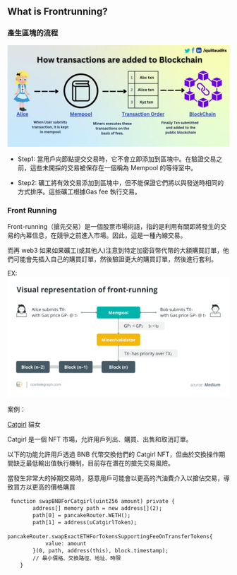 ## What is Frontrunning?

### 產生區塊的流程
![image](./images/Group-image2-1.png)

- Step1: 當用戶向節點提交交易時，它不會立即添加到區塊中。在驗證交易之前，這些未開採的交易被保存在一個稱為 Mempool 的等待室中。

- Step2:
  礦工將有效交易添加到區塊中，但不能保證它們將以與發送時相同的方式排序。這些礦工根據Gas fee 執行交易。


### Front Running

Front-running（搶先交易）是一個股票市場術語，指的是利用有關即將發生的交易的內幕信息，在競爭之前進入市場。因此，這是一種內線交易。

而再 web3 如果如果礦工(或其他人)注意到特定加密貨幣代幣的大額購買訂單，他們可能會先插入自己的購買訂單，然後驗證更大的購買訂單，然後進行套利。

EX:
![image](./images/Group-image2-2.png)


案例：

[Catgirl](https://www.catgirl.io/zh-TW#home) 貓女

Catgirl 是一個 NFT 市場，允許用戶列出、購買、出售和取消訂單。


以下的功能允許用戶透過 BNB 代幣交換他們的 Catgirl NFT，但由於交換操作期間缺乏最低輸出值執行機制，目前存在潛在的搶先交易風險。

當發生非常大的掉期交易時，惡意用戶可能會以更高的汽油費介入以搶佔交易，導致買方以更高的價格購買



```
 function swapBNBForCatgirl(uint256 amount) private {
        address[] memory path = new address[](2);
        path[0] = pancakeRouter.WETH();
        path[1] = address(uCatgirlToken);
        pancakeRouter.swapExactETHForTokensSupportingFeeOnTransferTokens{
            value: amount
        }(0, path, address(this), block.timestamp);
        // 最小價格、交換路徑、地址、時限
    }
```